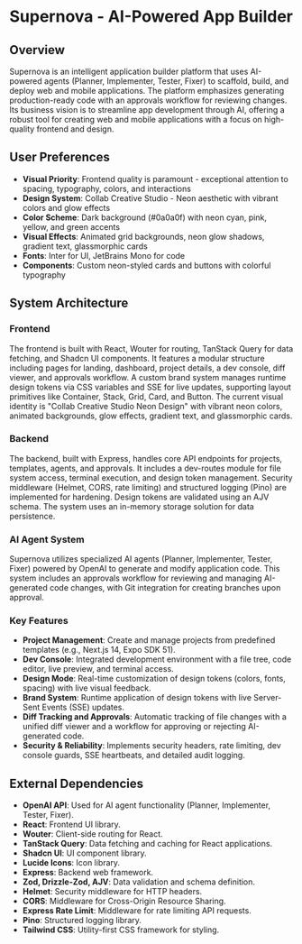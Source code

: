 # Supernova - AI-Powered App Builder

## Overview
Supernova is an intelligent application builder platform that uses AI-powered agents (Planner, Implementer, Tester, Fixer) to scaffold, build, and deploy web and mobile applications. The platform emphasizes generating production-ready code with an approvals workflow for reviewing changes. Its business vision is to streamline app development through AI, offering a robust tool for creating web and mobile applications with a focus on high-quality frontend and design.

## User Preferences
- **Visual Priority**: Frontend quality is paramount - exceptional attention to spacing, typography, colors, and interactions
- **Design System**: Collab Creative Studio - Neon aesthetic with vibrant colors and glow effects
- **Color Scheme**: Dark background (#0a0a0f) with neon cyan, pink, yellow, and green accents
- **Visual Effects**: Animated grid backgrounds, neon glow shadows, gradient text, glassmorphic cards
- **Fonts**: Inter for UI, JetBrains Mono for code
- **Components**: Custom neon-styled cards and buttons with colorful typography

## System Architecture

### Frontend
The frontend is built with React, Wouter for routing, TanStack Query for data fetching, and Shadcn UI components. It features a modular structure including pages for landing, dashboard, project details, a dev console, diff viewer, and approvals workflow. A custom brand system manages runtime design tokens via CSS variables and SSE for live updates, supporting layout primitives like Container, Stack, Grid, Card, and Button. The current visual identity is "Collab Creative Studio Neon Design" with vibrant neon colors, animated backgrounds, glow effects, gradient text, and glassmorphic cards.

### Backend
The backend, built with Express, handles core API endpoints for projects, templates, agents, and approvals. It includes a dev-routes module for file system access, terminal execution, and design token management. Security middleware (Helmet, CORS, rate limiting) and structured logging (Pino) are implemented for hardening. Design tokens are validated using an AJV schema. The system uses an in-memory storage solution for data persistence.

### AI Agent System
Supernova utilizes specialized AI agents (Planner, Implementer, Tester, Fixer) powered by OpenAI to generate and modify application code. This system includes an approvals workflow for reviewing and managing AI-generated code changes, with Git integration for creating branches upon approval.

### Key Features
- **Project Management**: Create and manage projects from predefined templates (e.g., Next.js 14, Expo SDK 51).
- **Dev Console**: Integrated development environment with a file tree, code editor, live preview, and terminal access.
- **Design Mode**: Real-time customization of design tokens (colors, fonts, spacing) with live visual feedback.
- **Brand System**: Runtime application of design tokens with live Server-Sent Events (SSE) updates.
- **Diff Tracking and Approvals**: Automatic tracking of file changes with a unified diff viewer and a workflow for approving or rejecting AI-generated code.
- **Security & Reliability**: Implements security headers, rate limiting, dev console guards, SSE heartbeats, and detailed audit logging.

## External Dependencies
- **OpenAI API**: Used for AI agent functionality (Planner, Implementer, Tester, Fixer).
- **React**: Frontend UI library.
- **Wouter**: Client-side routing for React.
- **TanStack Query**: Data fetching and caching for React applications.
- **Shadcn UI**: UI component library.
- **Lucide Icons**: Icon library.
- **Express**: Backend web framework.
- **Zod, Drizzle-Zod, AJV**: Data validation and schema definition.
- **Helmet**: Security middleware for HTTP headers.
- **CORS**: Middleware for Cross-Origin Resource Sharing.
- **Express Rate Limit**: Middleware for rate limiting API requests.
- **Pino**: Structured logging library.
- **Tailwind CSS**: Utility-first CSS framework for styling.